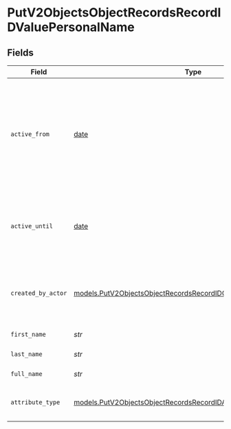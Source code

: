 # PutV2ObjectsObjectRecordsRecordIDValuePersonalName


## Fields

| Field                                                                                                                                        | Type                                                                                                                                         | Required                                                                                                                                     | Description                                                                                                                                  | Example                                                                                                                                      |
| -------------------------------------------------------------------------------------------------------------------------------------------- | -------------------------------------------------------------------------------------------------------------------------------------------- | -------------------------------------------------------------------------------------------------------------------------------------------- | -------------------------------------------------------------------------------------------------------------------------------------------- | -------------------------------------------------------------------------------------------------------------------------------------------- |
| `active_from`                                                                                                                                | [date](https://docs.python.org/3/library/datetime.html#date-objects)                                                                         | :heavy_check_mark:                                                                                                                           | The point in time at which this value was made "active". `active_from` can be considered roughly analogous to `created_at`.                  | 2023-01-01T15:00:00.000000000Z                                                                                                               |
| `active_until`                                                                                                                               | [date](https://docs.python.org/3/library/datetime.html#date-objects)                                                                         | :heavy_check_mark:                                                                                                                           | The point in time at which this value was deactivated. If `null`, the value is active.                                                       | 2023-01-01T15:00:00.000000000Z                                                                                                               |
| `created_by_actor`                                                                                                                           | [models.PutV2ObjectsObjectRecordsRecordIDCreatedByActor11](../models/putv2objectsobjectrecordsrecordidcreatedbyactor11.md)                   | :heavy_check_mark:                                                                                                                           | The actor that created this value.                                                                                                           | {<br/>"type": "workspace-member",<br/>"id": "50cf242c-7fa3-4cad-87d0-75b1af71c57b"<br/>}                                                     |
| `first_name`                                                                                                                                 | *str*                                                                                                                                        | :heavy_check_mark:                                                                                                                           | The first name.                                                                                                                              | Ada                                                                                                                                          |
| `last_name`                                                                                                                                  | *str*                                                                                                                                        | :heavy_check_mark:                                                                                                                           | The last name.                                                                                                                               | Lovelace                                                                                                                                     |
| `full_name`                                                                                                                                  | *str*                                                                                                                                        | :heavy_check_mark:                                                                                                                           | The full name.                                                                                                                               | Ada Lovelace                                                                                                                                 |
| `attribute_type`                                                                                                                             | [models.PutV2ObjectsObjectRecordsRecordIDAttributeTypePersonalName](../models/putv2objectsobjectrecordsrecordidattributetypepersonalname.md) | :heavy_check_mark:                                                                                                                           | The attribute type of the value.                                                                                                             | personal-name                                                                                                                                |